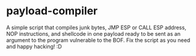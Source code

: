# payload-compiler
A simple script that compiles junk bytes, JMP ESP or CALL ESP address, NOP instructions, and shellcode in one payload ready to be sent as an argument to the program vulnerable to the BOF. Fix the script as you need and happy hacking! :D
